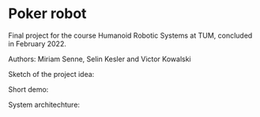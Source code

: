 # Poker robot

Final project for the course Humanoid Robotic Systems at TUM, concluded in February 2022.

Authors: Miriam Senne, Selin Kesler and Victor Kowalski

Sketch of the project idea:

Short demo:

System architechture:
